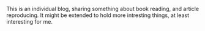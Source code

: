 This is an individual blog, sharing something about book reading, and article reproducing.
It might be extended to hold more intresting things, at least interesting for me.
